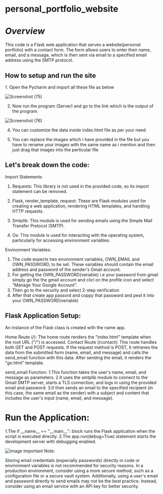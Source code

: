 # personal_portfolio_website
***<h1>Overview</h1>***

This code is a Flask web application that serves a website(personal portfolio) with a contact form. The form allows users to enter their name, email, and a message, which is then sent via email to a specified email address using the SMTP protocol.

<h2>How to setup and run the site</h2>
1. Open the Pycharm and import all these file as below

![Screenshot (75)](https://github.com/parth1272/personal_portfolio_website/assets/134066202/e852392d-af62-4f0c-b69d-40c6e40f9055)

2. Now run the program (Server) and go to the link which is the output of the program.

 ![Screenshot (76)](https://github.com/parth1272/personal_portfolio_website/assets/134066202/cc71c939-747c-4790-b57e-f8a9ed5208f4)

4. You can customize the data inside index.html file as per your need.

5. You can replace the images which i have provided in the file but you have to rename your images with the same name as i mention and then just drag that images into the perticular file

<h2>Let's break down the code:</h2>


Import Statements

1. Requests: This library is not used in the provided code, so its import statement can be removed.

2. Flask, render_template, request: These are Flask modules used for creating a web application, rendering HTML templates, and handling HTTP requests.

3. Smtplib: This module is used for sending emails using the Simple Mail Transfer Protocol (SMTP).

4. Os: This module is used for interacting with the operating system, particularly for accessing environment variables.


Environment Variables:

1. The code expects two environment variables, OWN_EMAIL and OWN_PASSWORD, to be set. These variables should contain the email address and password of the sender's Gmail account.
2. For getting the OWN_PASSWORD(veriable) i.e your password from gmail simply go the the gmail account and clicl on the profile icon and select "Manage Your Google Account".
3. Then go to the security and select 2-step verification
4. After that create app passord and coppy that password and pest it into your OWN_PASSWORD(veriable)

<h2>Flask Application Setup:</h2>

An instance of the Flask class is created with the name app.

Home Route (/):
The home route renders the "index.html" template when the root URL ("/") is accessed.
Contact Route (/contact):
This route handles both GET and POST requests.
If the request method is POST, it retrieves the data from the submitted form (name, email, and message) and calls the send_email function with this data.
After sending the email, it renders the "go.html" template.

send_email Function:
1.This function takes the user's name, email, and message as parameters.
2.It uses the smtplib module to connect to the Gmail SMTP server, starts a TLS connection, and logs in using the provided email and password.
3.It then sends an email to the specified recipient (in this case, the same email as the sender) with a subject and content that includes the user's input (name, email, and message).

<h1>Run the Application:</h1>
1.The if __name__ == "__main__": block runs the Flask application when the script is executed directly.
2.The app.run(debug=True) statement starts the development server with debugging enabled.



![image](https://github.com/parth1272/personal_portfolio_website/assets/134066202/843dc21c-8cb5-4bf7-b358-a022a3d6538f) Important Note:

Storing email credentials (especially passwords) directly in code or environment variables is not recommended for security reasons. In a production environment, consider using a more secure method, such as a configuration file or a secure vault system.
Additionally, using a user's email and password directly to send emails may not be the best practice. Instead, consider using an email service with an API key for better security.




